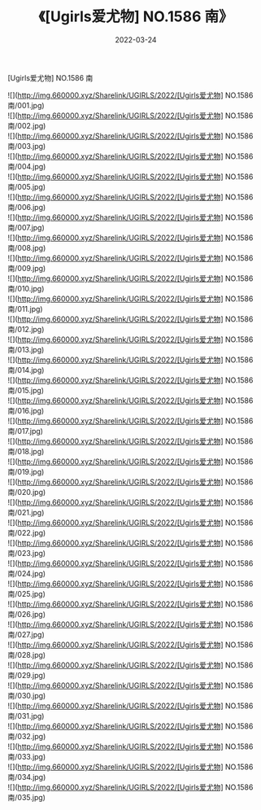 ﻿---
layout: post
title:  《[Ugirls爱尤物] NO.1586 南》
date:   2022-03-24
img: http://img.660000.xyz/Sharelink/UGIRLS/2022/[Ugirls爱尤物] NO.1586 南/000.jpg
categories: [美女, 清纯, 唯美]
---

[Ugirls爱尤物] NO.1586 南

 ![](http://img.660000.xyz/Sharelink/UGIRLS/2022/[Ugirls爱尤物] NO.1586 南/001.jpg) <br>![](http://img.660000.xyz/Sharelink/UGIRLS/2022/[Ugirls爱尤物] NO.1586 南/002.jpg) <br>![](http://img.660000.xyz/Sharelink/UGIRLS/2022/[Ugirls爱尤物] NO.1586 南/003.jpg) <br>![](http://img.660000.xyz/Sharelink/UGIRLS/2022/[Ugirls爱尤物] NO.1586 南/004.jpg) <br>![](http://img.660000.xyz/Sharelink/UGIRLS/2022/[Ugirls爱尤物] NO.1586 南/005.jpg) <br>![](http://img.660000.xyz/Sharelink/UGIRLS/2022/[Ugirls爱尤物] NO.1586 南/006.jpg) <br>![](http://img.660000.xyz/Sharelink/UGIRLS/2022/[Ugirls爱尤物] NO.1586 南/007.jpg) <br>![](http://img.660000.xyz/Sharelink/UGIRLS/2022/[Ugirls爱尤物] NO.1586 南/008.jpg) <br>![](http://img.660000.xyz/Sharelink/UGIRLS/2022/[Ugirls爱尤物] NO.1586 南/009.jpg) <br>![](http://img.660000.xyz/Sharelink/UGIRLS/2022/[Ugirls爱尤物] NO.1586 南/010.jpg) <br>![](http://img.660000.xyz/Sharelink/UGIRLS/2022/[Ugirls爱尤物] NO.1586 南/011.jpg) <br>![](http://img.660000.xyz/Sharelink/UGIRLS/2022/[Ugirls爱尤物] NO.1586 南/012.jpg) <br>![](http://img.660000.xyz/Sharelink/UGIRLS/2022/[Ugirls爱尤物] NO.1586 南/013.jpg) <br>![](http://img.660000.xyz/Sharelink/UGIRLS/2022/[Ugirls爱尤物] NO.1586 南/014.jpg) <br>![](http://img.660000.xyz/Sharelink/UGIRLS/2022/[Ugirls爱尤物] NO.1586 南/015.jpg) <br>![](http://img.660000.xyz/Sharelink/UGIRLS/2022/[Ugirls爱尤物] NO.1586 南/016.jpg) <br>![](http://img.660000.xyz/Sharelink/UGIRLS/2022/[Ugirls爱尤物] NO.1586 南/017.jpg) <br>![](http://img.660000.xyz/Sharelink/UGIRLS/2022/[Ugirls爱尤物] NO.1586 南/018.jpg) <br>![](http://img.660000.xyz/Sharelink/UGIRLS/2022/[Ugirls爱尤物] NO.1586 南/019.jpg) <br>![](http://img.660000.xyz/Sharelink/UGIRLS/2022/[Ugirls爱尤物] NO.1586 南/020.jpg) <br>![](http://img.660000.xyz/Sharelink/UGIRLS/2022/[Ugirls爱尤物] NO.1586 南/021.jpg) <br>![](http://img.660000.xyz/Sharelink/UGIRLS/2022/[Ugirls爱尤物] NO.1586 南/022.jpg) <br>![](http://img.660000.xyz/Sharelink/UGIRLS/2022/[Ugirls爱尤物] NO.1586 南/023.jpg) <br>![](http://img.660000.xyz/Sharelink/UGIRLS/2022/[Ugirls爱尤物] NO.1586 南/024.jpg) <br>![](http://img.660000.xyz/Sharelink/UGIRLS/2022/[Ugirls爱尤物] NO.1586 南/025.jpg) <br>![](http://img.660000.xyz/Sharelink/UGIRLS/2022/[Ugirls爱尤物] NO.1586 南/026.jpg) <br>![](http://img.660000.xyz/Sharelink/UGIRLS/2022/[Ugirls爱尤物] NO.1586 南/027.jpg) <br>![](http://img.660000.xyz/Sharelink/UGIRLS/2022/[Ugirls爱尤物] NO.1586 南/028.jpg) <br>![](http://img.660000.xyz/Sharelink/UGIRLS/2022/[Ugirls爱尤物] NO.1586 南/029.jpg) <br>![](http://img.660000.xyz/Sharelink/UGIRLS/2022/[Ugirls爱尤物] NO.1586 南/030.jpg) <br>![](http://img.660000.xyz/Sharelink/UGIRLS/2022/[Ugirls爱尤物] NO.1586 南/031.jpg) <br>![](http://img.660000.xyz/Sharelink/UGIRLS/2022/[Ugirls爱尤物] NO.1586 南/032.jpg) <br>![](http://img.660000.xyz/Sharelink/UGIRLS/2022/[Ugirls爱尤物] NO.1586 南/033.jpg) <br>![](http://img.660000.xyz/Sharelink/UGIRLS/2022/[Ugirls爱尤物] NO.1586 南/034.jpg) <br>![](http://img.660000.xyz/Sharelink/UGIRLS/2022/[Ugirls爱尤物] NO.1586 南/035.jpg) <br>